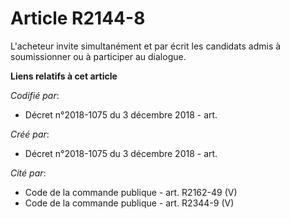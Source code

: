 # Article R2144-8

L'acheteur invite simultanément et par écrit les candidats admis à soumissionner ou à participer au dialogue.

**Liens relatifs à cet article**

_Codifié par_:

  - Décret n°2018-1075 du 3 décembre 2018 - art.

_Créé par_:

  - Décret n°2018-1075 du 3 décembre 2018 - art.

_Cité par_:

  - Code de la commande publique - art. R2162-49 (V)
  - Code de la commande publique - art. R2344-9 (V)
